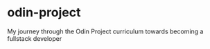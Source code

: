 # odin-project
My journey through the Odin Project curriculum towards becoming a fullstack developer

